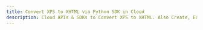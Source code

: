 ---title: Convert XPS to XHTML via Python SDK in Clouddescription: Cloud APIs & SDKs to Convert XPS to XHTML. Also Create, Edit & Render Microsoft Word & OpenOffice documents in the Cloud.---